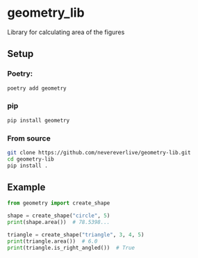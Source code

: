 # geometry_lib

Library for calculating area of the figures

## Setup

### Poetry:
```bash
poetry add geometry
```

### pip

```bash
pip install geometry
```

### From source
```bash
git clone https://github.com/nevereverlive/geometry-lib.git
cd geometry-lib
pip install .
```



## Example

```python
from geometry import create_shape

shape = create_shape("circle", 5)
print(shape.area())  # 78.5398...

triangle = create_shape("triangle", 3, 4, 5)
print(triangle.area())  # 6.0
print(triangle.is_right_angled())  # True
```